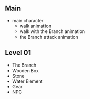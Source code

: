 ## Main

+   main character
    +   walk animation
    +   walk with the Branch animation
    +   the Branch attack animation

## Level 01

+   The Branch
+   Wooden Box
+   Stone
+   Water Element
+   Gear
+   NPC

